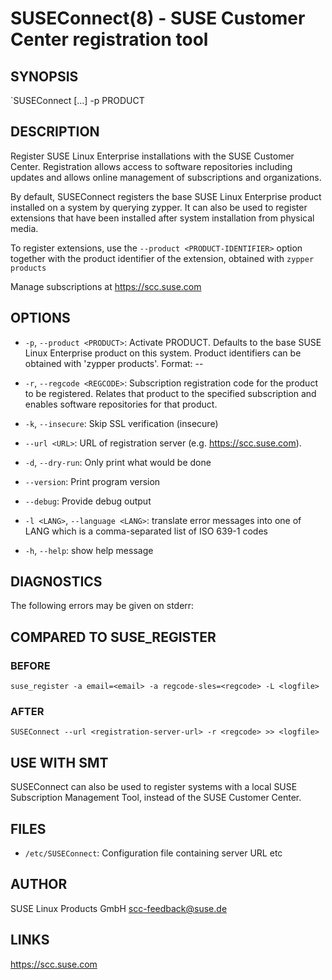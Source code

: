 SUSEConnect(8) - SUSE Customer Center registration tool
=======================================================

## SYNOPSIS

`SUSEConnect [<optional>...] -p PRODUCT

## DESCRIPTION

Register SUSE Linux Enterprise installations with the SUSE Customer Center.
Registration allows access to software repositories including updates
and allows online management of subscriptions and organizations.

By default, SUSEConnect registers the base SUSE Linux Enterprise product
installed on a system by querying zypper.  It can also be used to register
extensions that have been installed after system installation from physical media.

To register extensions, use the `--product <PRODUCT-IDENTIFIER>` option together 
with the product identifier of the extension, obtained with `zypper products`
  
Manage subscriptions at https://scc.suse.com

## OPTIONS
  * `-p`, `--product <PRODUCT>`:
    Activate PRODUCT. Defaults to the base SUSE Linux Enterprise product
    on this system. Product identifiers can be obtained with 'zypper products'.
    Format: <name>-<version>-<architecture>

  * `-r`, `--regcode <REGCODE>`:
    Subscription registration code for the product to be registered.
    Relates that product to the specified subscription and enables software
    repositories for that product.

  * `-k`, `--insecure`:
    Skip SSL verification (insecure)

  * `--url <URL>`:
    URL of registration server (e.g. https://scc.suse.com).

  * `-d`, `--dry-run`:
    Only print what would be done

  * `--version`:
    Print program version

  * `--debug`:
    Provide debug output

  * `-l <LANG>`, `--language <LANG>`:
    translate error messages into one of LANG which is a comma-separated list
    of ISO 639-1 codes
  
  * `-h`, `--help`: 
    show help message

## DIAGNOSTICS
  The following errors may be given on stderr:

## COMPARED TO SUSE_REGISTER
### BEFORE
  `suse_register -a email=<email> -a regcode-sles=<regcode> -L <logfile>`
### AFTER
  `SUSEConnect --url <registration-server-url> -r <regcode> >> <logfile>`

## USE WITH SMT
  SUSEConnect can also be used to register systems with a local SUSE Subscription Management Tool, instead of the SUSE Customer Center.  

## FILES
  * `/etc/SUSEConnect`:
    Configuration file containing server URL etc

## AUTHOR
  SUSE Linux Products GmbH <scc-feedback@suse.de>

## LINKS
  https://scc.suse.com
